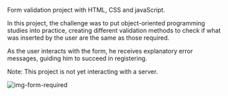 Form validation project with HTML, CSS and javaScript.

In this project, the challenge was to put object-oriented programming studies into practice, creating different validation methods to check if what was inserted by the user are the same as those required.

As the user interacts with the form, he receives explanatory error messages, guiding him to succeed in registering.

Note: This project is not yet interacting with a server.

![img-form-required](https://user-images.githubusercontent.com/99665225/219866323-bea06db9-1fc9-462a-a76b-5620c345a6d1.png)

